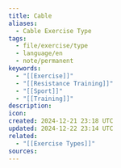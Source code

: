 ```yaml
---
title: Cable
aliases:
  - Cable Exercise Type
tags:
  - file/exercise/type
  - language/en
  - note/permanent
keywords:
  - "[[Exercise]]"
  - "[[Resistance Training]]"
  - "[[Sport]]"
  - "[[Training]]"
description: 
icon: 
created: 2024-12-21 23:18 UTC
updated: 2024-12-22 23:14 UTC
related:
  - "[[Exercise Types]]"
sources: 
---
```

